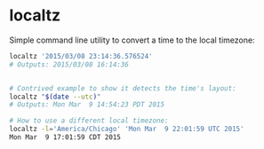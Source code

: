 # localtz

Simple command line utility to convert a time to the local timezone:


```bash
localtz '2015/03/08 23:14:36.576524'
# Outputs: 2015/03/08 16:14:36


# Contrived example to show it detects the time's layout:
localtz "$(date --utc)"
# Outputs: Mon Mar  9 14:54:23 PDT 2015

# How to use a different local timezone:
localtz -l='America/Chicago' 'Mon Mar  9 22:01:59 UTC 2015'
Mon Mar  9 17:01:59 CDT 2015
```
